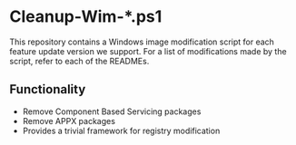 # Cleanup-Wim-*.ps1

This repository contains a Windows image modification script for each feature update version we support. For a list of modifications made by the script, refer to each of the READMEs.

## Functionality

- Remove Component Based Servicing packages
- Remove APPX packages
- Provides a trivial framework for registry modification
